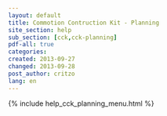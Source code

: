 ```yaml
---
layout: default
title: Commotion Contruction Kit - Planning
site_section: help
sub_section: [cck,cck-planning]
pdf-all: true
categories: 
created: 2013-09-27
changed: 2013-09-28
post_author: critzo
lang: en
---
```

<div class="cck-section-page">
{% include help_cck_planning_menu.html %} 
</div>

